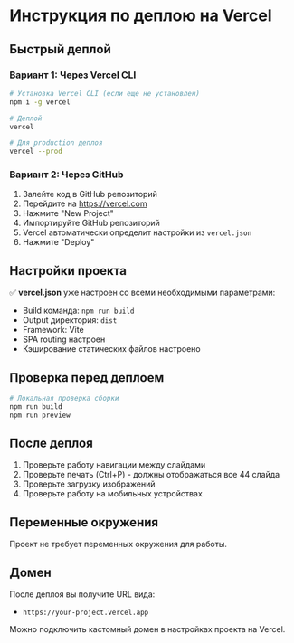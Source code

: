 # Инструкция по деплою на Vercel

## Быстрый деплой

### Вариант 1: Через Vercel CLI
```bash
# Установка Vercel CLI (если еще не установлен)
npm i -g vercel

# Деплой
vercel

# Для production деплоя
vercel --prod
```

### Вариант 2: Через GitHub
1. Залейте код в GitHub репозиторий
2. Перейдите на https://vercel.com
3. Нажмите "New Project"
4. Импортируйте GitHub репозиторий
5. Vercel автоматически определит настройки из `vercel.json`
6. Нажмите "Deploy"

## Настройки проекта
✅ **vercel.json** уже настроен со всеми необходимыми параметрами:
- Build команда: `npm run build`
- Output директория: `dist`
- Framework: Vite
- SPA routing настроен
- Кэширование статических файлов настроено

## Проверка перед деплоем
```bash
# Локальная проверка сборки
npm run build
npm run preview
```

## После деплоя
1. Проверьте работу навигации между слайдами
2. Проверьте печать (Ctrl+P) - должны отображаться все 44 слайда
3. Проверьте загрузку изображений
4. Проверьте работу на мобильных устройствах

## Переменные окружения
Проект не требует переменных окружения для работы.

## Домен
После деплоя вы получите URL вида:
- `https://your-project.vercel.app`

Можно подключить кастомный домен в настройках проекта на Vercel.